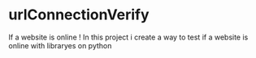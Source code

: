 # urlConnectionVerify
If a website is online !
In this project i create a way to test if a website is online with libraryes on python
